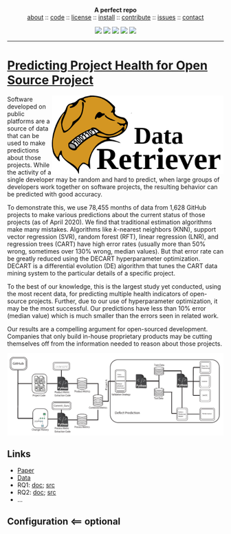 <p align=center><b>A perfect repo
</b><br><a 
href="https://github.com/ai-se/perfect-repo/blob/master/README.md">about</a>  :: <a 
href="https://github.com/ai-se/perfect-repo">code</a>  :: <a 
href="https://github.com/ai-se/perfect-repo/blob/master/LICENSE">license</a>  :: <a 
href="https://github.com/ai-se/perfect-repo/blob/master/INSTALL.md">install</a> :: <a
href="https://github.com/ai-se/perfect-repo/blob/master/CODE_OF_CONDUCT.md">contribute</a> :: <a 
href="https://github.com/ai-se/perfect-repo/issues">issues</a> ::  <a 
href="https://github.com/ai-se/perfect-repo/blob/master/CONTACT.md">contact</a> <p 
align=center> <img 
src="https://img.shields.io/badge/language-python-orange">&nbsp;<img 
src="https://img.shields.io/badge/purpose-ai,se-blueviolet">&nbsp;<img 
src="https://img.shields.io/badge/platform-mac,*nux-informational">&nbsp;<img 
src="https://img.shields.io/badge/license-mit-informational">&nbsp;<img 
src="https://travis-ci.com/ai-se/perfect-repo.svg?branch=master"> 
</p><hr>


# [Predicting Project Health for Open Source Project](doc/paper.pdf)
<img src="etc/img/header.png" align=right width=400>

Software developed on  public platforms are a source of data that
can be used to make predictions about those projects. While the
activity of a single developer may be random and hard to predict,
when large groups of developers work together on software projects,
the resulting behavior can be predicted with good accuracy.

To demonstrate this, we use 78,455 months of data from 1,628 GitHub
projects to make various predictions about the current status of
those projects (as of April 2020). We find that traditional estimation
algorithms make many mistakes. Algorithms like $k$-nearest neighbors
(KNN), support vector regression (SVR), random forest (RFT), linear
regression (LNR), and regression trees (CART) have high error rates
(usually more than 50% wrong, sometimes over 130% wrong, median
values). But that error rate can be  greatly reduced using the
DECART hyperparameter optimization. DECART is a differential evolution
(DE) algorithm that tunes the CART data mining system to the
particular details of a specific project.

To the best of our knowledge, this is the largest study yet conducted,
using the most recent data, for predicting multiple health indicators
of open-source projects. Further, due to our use of hyperparameter
optimization, it may be the most successful. Our predictions have
less than 10% error (median value) which is much smaller than the
errors seen in related work.

Our results are a compelling argument for  open-sourced development.
Companies that only build in-house proprietary products may be
cutting themselves off from the information needed to reason about
those projects.

<img align=center src="etc/img/framework-2.pdf">

## Links 
  - [Paper](etc/pdf/paper.pdf)
  - [Data](data/README.md)
  - RQ1: [doc](doc/RQ1.md); [src](src/RQ1.sh)
  - RQ2: [doc](doc/RQ2.md);  [src](src/RQ2.sh) 
  -  ...
  
## Configuration <== optional

